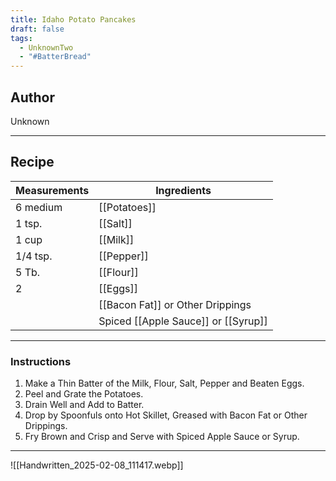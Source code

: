 ```yaml
---
title: Idaho Potato Pancakes
draft: false
tags:
  - UnknownTwo
  - "#BatterBread"
---
```

## Author
Unknown
___
## Recipe

| Measurements | Ingredients               |
| :----------- | ------------------------- |
| 6 medium          | [[Potatoes]]                |
| 1 tsp.            | [[Salt]]                    |
| 1 cup             | [[Milk]]                    |
| 1/4 tsp.          | [[Pepper]]                  |
| 5 Tb.             | [[Flour]]                   |
| 2                 | [[Eggs]]                    |
|                   | [[Bacon Fat]] or Other Drippings |
|                   | Spiced [[Apple Sauce]] or [[Syrup]] |
___
### Instructions
1.  Make a Thin Batter of the Milk, Flour, Salt, Pepper and Beaten Eggs.
2.  Peel and Grate the Potatoes.
3.  Drain Well and Add to Batter.
4.  Drop by Spoonfuls onto Hot Skillet, Greased with Bacon Fat or Other Drippings.
5.  Fry Brown and Crisp and Serve with Spiced Apple Sauce or Syrup.
___
![[Handwritten_2025-02-08_111417.webp]]